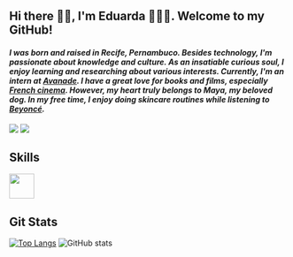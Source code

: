 ## Hi there 👋🏽, I'm Eduarda 👩🏽‍💻. Welcome to my GitHub!

#### _I was born and raised in Recife, Pernambuco. Besides technology, I'm passionate about knowledge and culture. As an insatiable curious soul, I enjoy learning and researching about various interests. Currently, I'm an intern at [Avanade](https://www.avanade.com/pt-br/about-avanade). I have a great love for books and films, especially [French cinema](https://letterboxd.com/film/amelie/). However, my heart truly belongs to Maya, my beloved dog. In my free time, I enjoy doing skincare routines while listening to [Beyoncé](https://open.spotify.com/playlist/4QfvxzjCrMOkEsEVQ6Ad0R?si=c48e5bf1e78548be)._

<a href = "mailto:duarda.alvesx@gmail.com"><img src="https://img.shields.io/badge/-Gmail-%23333?style=for-the-badge&logo=gmail&logoColor=white" target="_blank"></a>
<a href="https://www.linkedin.com/in/eduardaalves/" target="_blank"><img src="https://img.shields.io/badge/-LinkedIn-%230077B5?style=for-the-badge&logo=linkedin&logoColor=white" target="_blank"></a> 

## Skills

<img src="https://cdn.jsdelivr.net/gh/devicons/devicon/icons/java/java-plain.svg" height=45 weidth=45 />

## Git Stats 

[![Top Langs](https://github-readme-stats.vercel.app/api/top-langs/?username=eduardaalvess&layout=donut&langs_count=4&theme=transparent)](https://github.com/eduardaalvess/github-readme-stats)
![GitHub stats](https://github-readme-stats.vercel.app/api?username=eduardaalvess&show_icons=true&theme=transparent) 
